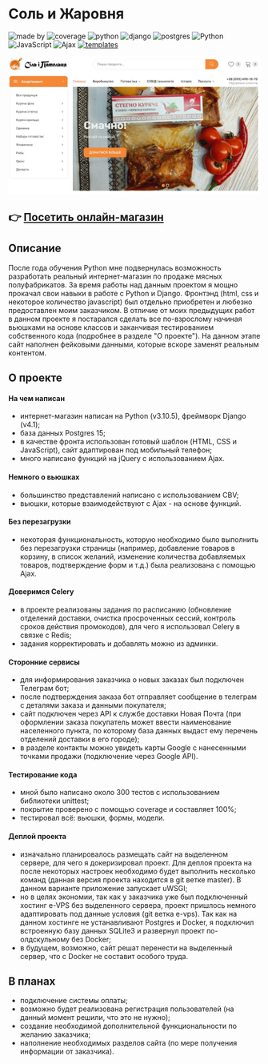 # Соль и Жаровня

![made by](https://img.shields.io/badge/made_by-slychagin-blue)
![coverage](https://img.shields.io/badge/coverage-100%25-brightgreen)
![python](https://img.shields.io/badge/python-v3.10.5-green)
![django](https://img.shields.io/badge/django-v4.1-green)
![postgres](https://img.shields.io/badge/postgres-15-green)
![Python](https://img.shields.io/badge/Python-17.2%25-blue)
![JavaScript](https://img.shields.io/badge/JavaScript-37.0%25-yellow)
![Ajax](https://img.shields.io/badge/Ajax-yes-blue)
[![templates](https://img.shields.io/badge/templates-safira-orange)](https://preview.themeforest.net/item/safira-organic-food-html-template/full_screen_preview/25782200?_ga=2.120049934.701405216.1682335958-16236204.1679321900)

![Home page](https://github.com/slychagin/sip-store/blob/master/readme_assets/home_page.jpg)
## :point_right: [Посетить онлайн-магазин](https://food.saltway.in.ua/)

## Описание
После года обучения Python мне подвернулась возможность разработать реальный интернет-магазин по продаже
мясных полуфабрикатов. За время работы над данным проектом я мощно прокачал свои навыки в работе с Python и Django.
Фронтэнд (html, css и некоторое количество javascript) был отдельно приобретен и любезно предоставлен моим заказчиком.
В отличие от моих предыдущих работ в данном проекте я постарался сделать все по-взрослому начиная вьюшками на основе
классов и заканчивая тестированием собственного кода (подробнее в разделе "О проекте"). На данном этапе сайт наполнен
фейковыми данными, которые вскоре заменят реальным контентом.

## О проекте
#### На чем написан
- интернет-магазин написан на Python (v3.10.5), фреймворк Django (v4.1);
- база данных Postgres 15;
- в качестве фронта использован готовый шаблон (HTML, CSS и JavaScript), сайт адаптирован под мобильный телефон;
- много написано функций на jQuery с использованием Ajax.
#### Немного о вьюшках
- большинство представлений написано с использованием CBV;
- вьюшки, которые взаимодействуют с Ajax - на основе функций.
#### Без перезагрузки
- некоторая функциональность, которую необходимо было выполнить без перезагрузки страницы (например, добавление товаров
в корзину, в список желаний, изменение количества добавляемых товаров, подтверждение форм и т.д.) была реализована с
помощью Ajax.
#### Доверимся Celery
- в проекте реализованы задания по расписанию (обновление отделений доставки, очистка просроченных сессий, контроль
сроков действия промокодов), для чего я использовал Celery в связке с Redis;
- задания корректировать и добавлять можно из админки.
#### Сторонние сервисы
- для информирования заказчика о новых заказах был подключен Телеграм бот;
- после подтверждения заказа бот отправляет сообщение в телеграм с деталями заказа и данными покупателя;
- сайт подключен через API к службе доставки Новая Почта (при оформлении заказа покупатель может ввести наименование
населенного пункта, по которому база данных выдаст ему перечень отделений доставки в его городе);
- в разделе контакты можно увидеть карты Google c нанесенными точками продажи (подключение через Google API).
#### Тестирование кода
- мной было написано около 300 тестов с использованием библиотеки unittest;
- покрытие проверено с помощью coverage и составляет 100%;
- тестировал всё: вьюшки, формы, модели.
#### Деплой проекта
- изначально планировалось размещать сайт на выделенном сервере, для чего я докеризировал проект. Для деплоя проекта
на после некоторых настроек необходимо будет выполнить несколько команд (данная версия проекта находится в 
git ветке master). В данном варианте приложение запускает uWSGI;
- но в целях экономии, так как у заказчика уже был подключенный хостинг e-VPS без выделенного сервера, проект пришлось
немного адаптировать под данные условия (git ветка e-vps). Так как на данном хостинге не устанавливают Postgres и
Docker, я подключил встроенную базу данных SQLite3 и развернул проект по-олдскульному без Docker;
- в будущем, возможно, сайт решат перенести на выделенный сервер, что с Docker не составит особого труда.

## В планах
- подключение системы оплаты;
- возможно будет реализована регистрация пользователей (на данный момент решили, что это не нужно);
- создание необходимой дополнительной функциональности по желанию заказчика;
- наполнение необходимых разделов сайта (по мере получения информации от заказчика).
